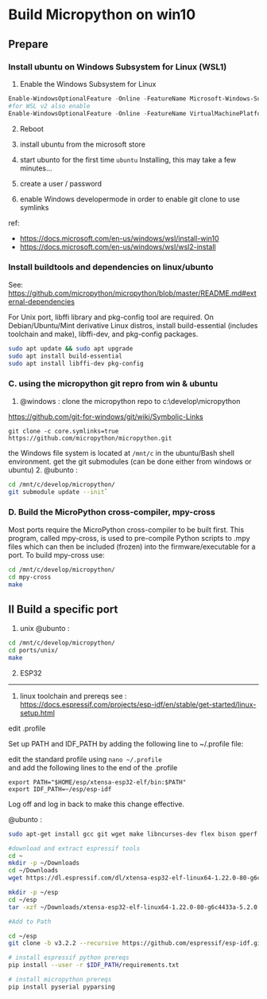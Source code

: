 # Build Micropython on win10 

## Prepare 

### Install ubuntu on Windows Subsystem for Linux (WSL1) 
1. Enable the Windows Subsystem for Linux 
``` Powershell
Enable-WindowsOptionalFeature -Online -FeatureName Microsoft-Windows-Subsystem-Linux
#for WSL v2 also enable
Enable-WindowsOptionalFeature -Online -FeatureName VirtualMachinePlatform
```
2. Reboot
3. install ubuntu from the microsoft store 
4. start ubunto for the first time `ubuntu`
Installing, this may take a few minutes...
5. create a user / password

6. enable Windows developermode in order to enable git clone to use symlinks 


ref:
- https://docs.microsoft.com/en-us/windows/wsl/install-win10
- https://docs.microsoft.com/en-us/windows/wsl/wsl2-install



### Install buildtools and dependencies on linux/ubunto  

See: https://github.com/micropython/micropython/blob/master/README.md#external-dependencies

For Unix port, libffi library and pkg-config tool are required. On Debian/Ubuntu/Mint derivative Linux distros, install build-essential (includes toolchain and make), libffi-dev, and pkg-config packages.

``` bash
sudo apt update && sudo apt upgrade
sudo apt install build-essential
sudo apt install libffi-dev pkg-config
```

### C. using the micropython git repro from win & ubuntu 
1. @windows : clone the micropython repo to c:\develop\micropython

https://github.com/git-for-windows/git/wiki/Symbolic-Links 

```
git clone -c core.symlinks=true https://github.com/micropython/micropython.git
``` 


the Windows file system is located at `/mnt/c` in the ubuntu/Bash shell environment.
get the git submodules (can be done either from windows or ubuntu)
2. @ubunto : 
``` bash
cd /mnt/c/develop/micropython/
git submodule update --init`
``` 


### D. Build the MicroPython cross-compiler, mpy-cross
Most ports require the MicroPython cross-compiler to be built first. This program, called mpy-cross, is used to pre-compile Python scripts to .mpy files which can then be included (frozen) into the firmware/executable for a port. To build mpy-cross use:
``` bash
cd /mnt/c/develop/micropython/
cd mpy-cross
make
```


## II Build a specific port 
1. unix 
@ubunto : 
``` bash
cd /mnt/c/develop/micropython/
cd ports/unix/
make 
``` 

2. ESP32 
---------
1. linux toolchain and prereqs
see : https://docs.espressif.com/projects/esp-idf/en/stable/get-started/linux-setup.html


edit .profile 

Set up PATH and IDF_PATH by adding the following line to ~/.profile file:

edit the standard profile using `nano ~/.profile`  
and add the following lines to the end of the .profile 
```
export PATH="$HOME/esp/xtensa-esp32-elf/bin:$PATH"
export IDF_PATH=~/esp/esp-idf
```
Log off and log in back to make this change effective.

@ubunto : 
``` bash
sudo apt-get install gcc git wget make libncurses-dev flex bison gperf python python-pip python-setuptools python-serial python-cryptography python-future

#download and extract espressif tools
cd ~
mkdir -p ~/Downloads
cd ~/Downloads
wget https://dl.espressif.com/dl/xtensa-esp32-elf-linux64-1.22.0-80-g6c4433a-5.2.0.tar.gz

mkdir -p ~/esp
cd ~/esp
tar -xzf ~/Downloads/xtensa-esp32-elf-linux64-1.22.0-80-g6c4433a-5.2.0.tar.gz

#Add to Path 

cd ~/esp
git clone -b v3.2.2 --recursive https://github.com/espressif/esp-idf.git

# install espressif python prereqs 
pip install --user -r $IDF_PATH/requirements.txt

# install micropython prereqs 
pip install pyserial pyparsing




